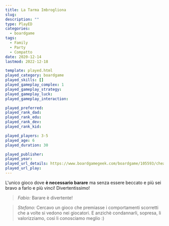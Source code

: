 ```yaml
---
title: La Tarma Imbrogliona
slug: 
description: ""
type: PlayED
categories:
  - boardgame
tags:
  - Family
  - Party
  - Compatto
date: 2020-12-14
lastmod: 2022-12-18

template: played.html
played_category: boardgame
played_skills: []
played_gameplay_complex: 1
played_gameplay_strategy: 
played_gameplay_luck: 
played_gameplay_interaction: 

played_preferred: 
played_rank_dad: 
played_rank_edu: 
played_rank_dev: 
played_rank_kid: 

played_players: 3-5
played_age: 6
played_duration: 30

played_publisher: 
played_year: 
played_url_details: https://www.boardgamegeek.com/boardgame/105593/cheating-moth
played_url_play: 
---
```


L'unico gioco dove **è necessario barare** ma senza essere beccato e più sei bravo a farlo e più vinci! Divertentissimo!

> *Fabio:*
> Barare è divertente!

> *Stefano:*
> Cercavo un gioco che premiasse i comportamenti scorretti che a volte si vedono nei giocatori. E anzichè condannarli, sopresa, li valorizziamo, così li conosciamo meglio :)
